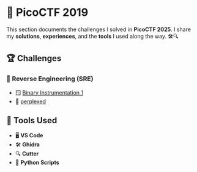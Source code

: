 # 🚀 PicoCTF 2019  
This section documents the challenges I solved in **PicoCTF 2025**. I share my **solutions**, **experiences**, and the **tools** I used along the way. 🛠️🔍  

## 🏆 Challenges  
### 🔑 Reverse Engineering (SRE)  
*  🪟 [Binary Instrumentation 1](./BinaryInstrumentation1.md)
*  🐧 [perplexed](./perplexed.md)


## 🔧 Tools Used  
- 🖥️ **VS Code**  
- 🛠️ **Ghidra**
- 🔍 **Cutter**
- 🐍 **Python Scripts**  


